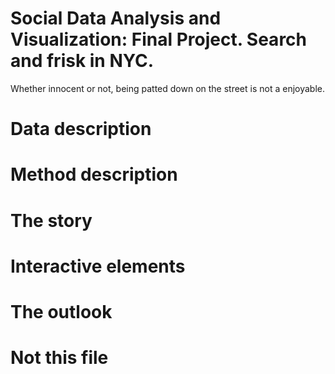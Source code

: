 # Social Data Analysis and Visualization: Final Project. Search and frisk in NYC.
Whether innocent or not, being patted down on the street is not a enjoyable.

# Data description 

# Method description

# The story

# Interactive elements

# The outlook

# Not this file

